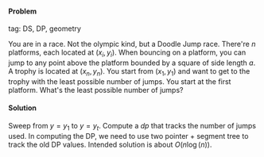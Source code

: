 #### Problem

tag: DS, DP, geometry

You are in a race. Not the olympic kind, but a Doodle Jump race. There're $n$ platforms, each located at $(x_i, y_i)$. When bouncing on a platform, you can jump to any point above the platform bounded by a square of side length $a$. A trophy is located at $(x_n, y_n)$. You start from $(x_1, y_1)$ and want to get to the trophy with the least possible number of jumps. You start at the first platform. What's the least possible number of jumps?

#### Solution

Sweep from $y=y_1$ to $y=y_t$. Compute a $dp$ that tracks the number of jumps used. In computing the DP, we need to use two pointer + segment tree to track the old DP values. Intended solution is about $O(n\log(n))$. 

